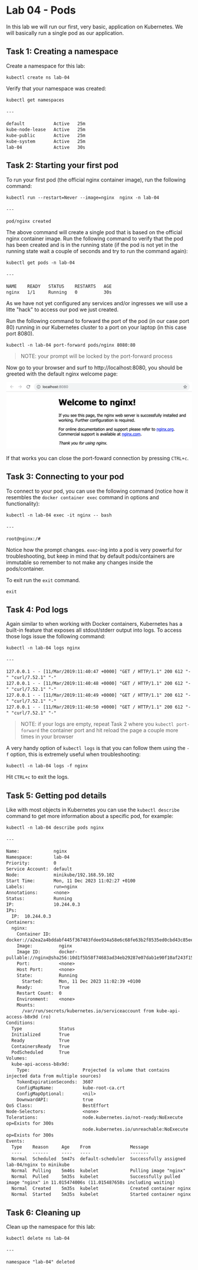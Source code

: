 # Lab 04 - Pods

In this lab we will run our first, very basic, application on Kubernetes.  We will basically run a single pod as our application.

## Task 1: Creating a namespace

Create a namespace for this lab:

```
kubectl create ns lab-04
```

Verify that your namespace was created:

```
kubectl get namespaces

---

default           Active   25m
kube-node-lease   Active   25m
kube-public       Active   25m
kube-system       Active   25m
lab-04            Active   30s
```

## Task 2: Starting your first pod

To run your first pod (the official nginx container image), run the following
command:

```
kubectl run --restart=Never --image=nginx  nginx -n lab-04

---

pod/nginx created
```

The above command will create a single pod that is based on the official nginx container image.  Run the following command to verify that the pod has been created and is in the running state (if the pod is not yet in the running state wait a couple of seconds and try to run the command again):

```
kubectl get pods -n lab-04

---

NAME    READY   STATUS    RESTARTS   AGE
nginx   1/1     Running   0          30s
```

As we have not yet configured any services and/or ingresses we will use a litte "hack" to access our pod we just created.

Run the following command to forward the port of the pod (in our case port 80) running in our Kubernetes cluster to a port on your laptop (in this case port 8080).

```
kubectl -n lab-04 port-forward pods/nginx 8080:80
```

> NOTE: your prompt will be locked by the port-forward process

Now go to your browser and surf to http://localhost:8080, you should be greeted with the default nginx welcome page:

![nginx welcome page](images/lab-04-nginx-welcome-page.png)

If that works you can close the port-foward connection by pressing `CTRL+c`.

## Task 3: Connecting to your pod

To connect to your pod, you can use the following command (notice how it resembles the `docker container exec` command in options and functionality):

```
kubectl -n lab-04 exec -it nginx -- bash

---

root@nginx:/#
```

Notice how the prompt changes.  `exec`-ing into a pod is very powerful for troubleshooting, but keep in mind that by default pods/containers are immutable so remember to not make any changes inside the pods/container.

To exit run the `exit` command.

```
exit
```

## Task 4: Pod logs

Again similar to when working with Docker containers, Kubernetes has a built-in feature that exposes all stdout/stderr output into logs.  To access those logs issue the following command:

```
kubectl -n lab-04 logs nginx

---

127.0.0.1 - - [11/Mar/2019:11:40:47 +0000] "GET / HTTP/1.1" 200 612 "-" "curl/7.52.1" "-"
127.0.0.1 - - [11/Mar/2019:11:40:48 +0000] "GET / HTTP/1.1" 200 612 "-" "curl/7.52.1" "-"
127.0.0.1 - - [11/Mar/2019:11:40:49 +0000] "GET / HTTP/1.1" 200 612 "-" "curl/7.52.1" "-"
127.0.0.1 - - [11/Mar/2019:11:40:50 +0000] "GET / HTTP/1.1" 200 612 "-" "curl/7.52.1" "-"
```

> NOTE: if your logs are empty, repeat Task 2 where you `kubectl port-forward`
> the container port and hit reload the page a couple more times in your
> browser

A very handy option of `kubectl logs` is that you can follow them using the `-f` option, this is extremely useful when troubleshooting:

```
kubectl -n lab-04 logs -f nginx
```

Hit `CTRL+c` to exit the logs.

## Task 5: Getting pod details

Like with most objects in Kubernetes you can use the `kubectl describe` command to get more information about a specific pod, for example:

```
kubectl -n lab-04 describe pods nginx

---

Name:             nginx
Namespace:        lab-04
Priority:         0
Service Account:  default
Node:             minikube/192.168.59.102
Start Time:       Mon, 11 Dec 2023 11:02:27 +0100
Labels:           run=nginx
Annotations:      <none>
Status:           Running
IP:               10.244.0.3
IPs:
  IP:  10.244.0.3
Containers:
  nginx:
    Container ID:   docker://a2ea2a4bddabf445f367483fdee934a58e6c68fe63b2f8535ed0cbd43c85eecb
    Image:          nginx
    Image ID:       docker-pullable://nginx@sha256:10d1f5b58f74683ad34eb29287e07dab1e90f10af243f151bb50aa5dbb4d62ee
    Port:           <none>
    Host Port:      <none>
    State:          Running
      Started:      Mon, 11 Dec 2023 11:02:39 +0100
    Ready:          True
    Restart Count:  0
    Environment:    <none>
    Mounts:
      /var/run/secrets/kubernetes.io/serviceaccount from kube-api-access-b8x9d (ro)
Conditions:
  Type              Status
  Initialized       True
  Ready             True
  ContainersReady   True
  PodScheduled      True
Volumes:
  kube-api-access-b8x9d:
    Type:                    Projected (a volume that contains injected data from multiple sources)
    TokenExpirationSeconds:  3607
    ConfigMapName:           kube-root-ca.crt
    ConfigMapOptional:       <nil>
    DownwardAPI:             true
QoS Class:                   BestEffort
Node-Selectors:              <none>
Tolerations:                 node.kubernetes.io/not-ready:NoExecute op=Exists for 300s
                             node.kubernetes.io/unreachable:NoExecute op=Exists for 300s
Events:
  Type    Reason     Age    From               Message
  ----    ------     ----   ----               -------
  Normal  Scheduled  5m47s  default-scheduler  Successfully assigned lab-04/nginx to minikube
  Normal  Pulling    5m46s  kubelet            Pulling image "nginx"
  Normal  Pulled     5m35s  kubelet            Successfully pulled image "nginx" in 11.015474006s (11.015487658s including waiting)
  Normal  Created    5m35s  kubelet            Created container nginx
  Normal  Started    5m35s  kubelet            Started container nginx
```

## Task 6: Cleaning up

Clean up the namespace for this lab:

```
kubectl delete ns lab-04

---

namespace "lab-04" deleted
```
